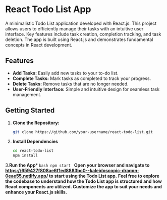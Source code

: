 # React Todo List App

A minimalistic Todo List application developed with React.js. This project allows users to efficiently manage their tasks with an intuitive user interface. Key features include task creation, completion tracking, and task deletion. The app is built using React.js and demonstrates fundamental concepts in React development.

## Features

- **Add Tasks:** Easily add new tasks to your to-do list.
- **Complete Tasks:** Mark tasks as completed to track your progress.
- **Delete Tasks:** Remove tasks that are no longer needed.
- **User-Friendly Interface:** Simple and intuitive design for seamless task management.

## Getting Started

1. **Clone the Repository:**
   ```bash
   git clone https://github.com/your-username/react-todo-list.git
2. **Install Dependencies**
   ```bash
   cd react-todo-list
   npm install
   ```
3.**Run the App***
    ```bash
    npm start
    ```
**Open your browser and navigate to https://659427f808ae6f1ed8883bc0--kaleidoscopic-dragon-0eae55.netlify.app/ to start using the Todo List app.**
**Feel free to explore the codebase to understand how the Todo List app is structured and how React components are utilized. Customize the app to suit your needs and enhance your React.js skills.**
